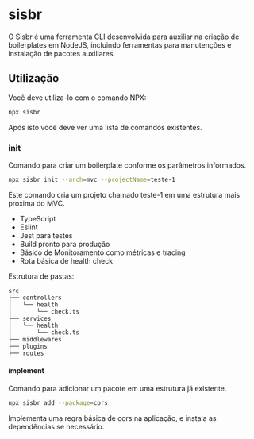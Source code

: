 # sisbr
O Sisbr é uma ferramenta CLI desenvolvida para auxiliar na criação de boilerplates em NodeJS, incluindo ferramentas para manutenções e instalação de pacotes auxiliares.

## Utilização
Você deve utiliza-lo com o comando NPX:

```sh
npx sisbr
```

Após isto você deve ver uma lista de comandos existentes.

### init
Comando para criar um boilerplate conforme os parâmetros informados.

```sh
npx sisbr init --arch=mvc --projectName=teste-1
```
Este comando cria um projeto chamado teste-1 em uma estrutura mais proxima do MVC.
- TypeScript
- Eslint
- Jest para testes
- Build pronto para produção
- Básico de Monitoramento como métricas e tracing
- Rota básica de health check

Estrutura de pastas:
```
src
├── controllers
│   └── health
│       └── check.ts
├── services
│   └── health
│       └── check.ts
├── middlewares
├── plugins
├── routes
```

#### implement
Comando para adicionar um pacote em uma estrutura já existente.

```sh
npx sisbr add --package=cors
```

Implementa uma regra básica de cors na aplicação, e instala as dependências se necessário.
